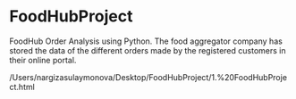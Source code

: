 # FoodHubProject
FoodHub Order Analysis using Python. The food aggregator company has stored the data of the different orders made by the registered customers in their online portal. 


/Users/nargizasulaymonova/Desktop/FoodHubProject/1.%20FoodHubProject.html
